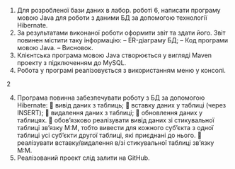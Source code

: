 1. Для розробленої бази даних в лабор. роботі 6, написати програму
мовою Java для роботи з даними БД за допомогою технології
Hibernate.
2. За результатами виконаної роботи оформити звіт та здати його.
Звіт повинен містити таку інформацію:
– ER-діаграму БД;
– Код програми мовою Java.
– Висновок.
2. Клієнтська програма мовою Java створюється у вигляді Maven
проекту з підключенням до MySQL.
3. Робота у програмі реалізовується з використанням меню у консолі.

2

4. Програма повинна забезпечувати роботу з БД за допомогою
Hibernate:
 вивід даних з таблиць;
 вставку даних у таблиці (через INSERT);
 видалення даних з таблиці;
 обновлення даних у таблицях.
 обов’язково реалізувати вивід даних зі стикувальної таблиці
зв’язку М:М, тобто вивести для кожного суб’єкта з одної
таблиці усі суб’єкти другої таблиці, які приєднані до нього.
 реалізувати вставку/видалення в/зі стикувальної таблиці
зв’язку М:М.
5. Реалізований проект слід залити на GitHub.
